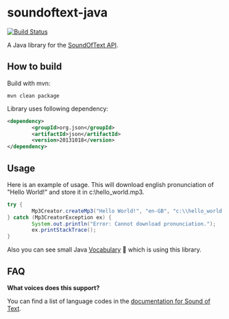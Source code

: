 # soundoftext-java

[![Build Status](https://travis-ci.com/berk76/soundoftext-java.svg?branch=master)](https://travis-ci.com/berk76/soundoftext-java)  

A Java library for the [SoundOfText API](https://soundoftext.com/docs).

## How to build

Build with mvn:

```
mvn clean package
```

Library uses following dependency:

```xml
<dependency>
        <groupId>org.json</groupId>
        <artifactId>json</artifactId>
        <version>20131018</version>
</dependency>
```

## Usage

Here is an example of usage. This will download english pronunciation of "Hello World!" and store it in c:\hello_world.mp3.   

```java
try {
        Mp3Creator.createMp3("Hello World!", "en-GB", "c:\\hello_world.mp3");
} catch (Mp3CreatorException ex) {
        System.out.println("Error: Cannot download pronunciation.");
        ex.printStackTrace();
}
```

Also you can see small Java [Vocabulary](https://github.com/berk76/words) :notebook: which is using this library.

## FAQ

**What voices does this support?**

You can find a list of language codes in the [documentation for Sound of Text](https://soundoftext.com/docs#voices).  
  